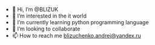 - 👋 Hi, I’m @BLIZUK
- 👀 I’m interested in the it world
- 🌱 I’m currently learning python programming language
- 💞️ I’m looking to collaborate 
- 📫 How to reach me blizuchenko.andrei@yandex.ru

<!---
BLIZUK/BLIZUK is a ✨ special ✨ repository because its `README.md` (this file) appears on your GitHub profile.
You can click the Preview link to take a look at your changes.
--->
